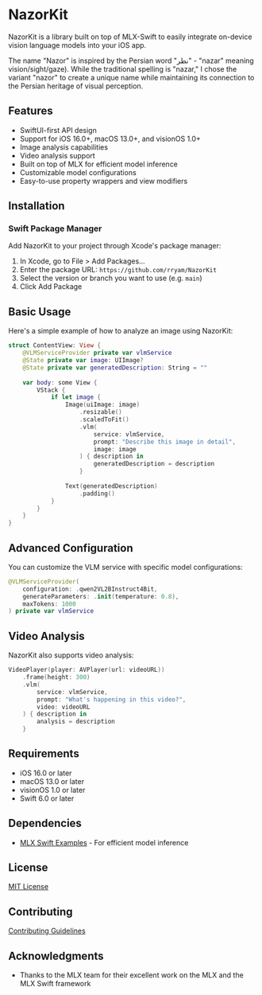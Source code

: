 # NazorKit

NazorKit is a library built on top of MLX-Swift to easily integrate on-device vision language models into your iOS app. 

The name "Nazor" is inspired by the Persian word "نظر" - "nazar" meaning vision/sight/gaze). While the traditional spelling is "nazar," I chose the variant "nazor" to create a unique name while maintaining its connection to the Persian heritage of visual perception.

## Features

- SwiftUI-first API design
- Support for iOS 16.0+, macOS 13.0+, and visionOS 1.0+
- Image analysis capabilities
- Video analysis support
- Built on top of MLX for efficient model inference
- Customizable model configurations
- Easy-to-use property wrappers and view modifiers

## Installation

### Swift Package Manager

Add NazorKit to your project through Xcode's package manager:

1. In Xcode, go to File > Add Packages...
2. Enter the package URL: `https://github.com/rryam/NazorKit`
3. Select the version or branch you want to use (e.g. `main`)
4. Click Add Package

## Basic Usage

Here's a simple example of how to analyze an image using NazorKit:

```swift
struct ContentView: View {
    @VLMServiceProvider private var vlmService
    @State private var image: UIImage?
    @State private var generatedDescription: String = ""
    
    var body: some View {
        VStack {
            if let image {
                Image(uiImage: image)
                    .resizable()
                    .scaledToFit()
                    .vlm(
                        service: vlmService,
                        prompt: "Describe this image in detail",
                        image: image
                    ) { description in
                        generatedDescription = description
                    }
                
                Text(generatedDescription)
                    .padding()
            }
        }
    }
}
```

## Advanced Configuration

You can customize the VLM service with specific model configurations:

```swift
@VLMServiceProvider(
    configuration: .qwen2VL2BInstruct4Bit,
    generateParameters: .init(temperature: 0.8),
    maxTokens: 1000
) private var vlmService
```

## Video Analysis

NazorKit also supports video analysis:

```swift
VideoPlayer(player: AVPlayer(url: videoURL))
    .frame(height: 300)
    .vlm(
        service: vlmService,
        prompt: "What's happening in this video?",
        video: videoURL
    ) { description in
        analysis = description
    }
```

## Requirements

- iOS 16.0 or later
- macOS 13.0 or later
- visionOS 1.0 or later
- Swift 6.0 or later

## Dependencies

- [MLX Swift Examples](https://github.com/ml-explore/mlx-swift-examples) - For efficient model inference

## License

[MIT License](LICENSE)

## Contributing

[Contributing Guidelines](CONTRIBUTING.md)

## Acknowledgments

- Thanks to the MLX team for their excellent work on the MLX and the MLX Swift framework